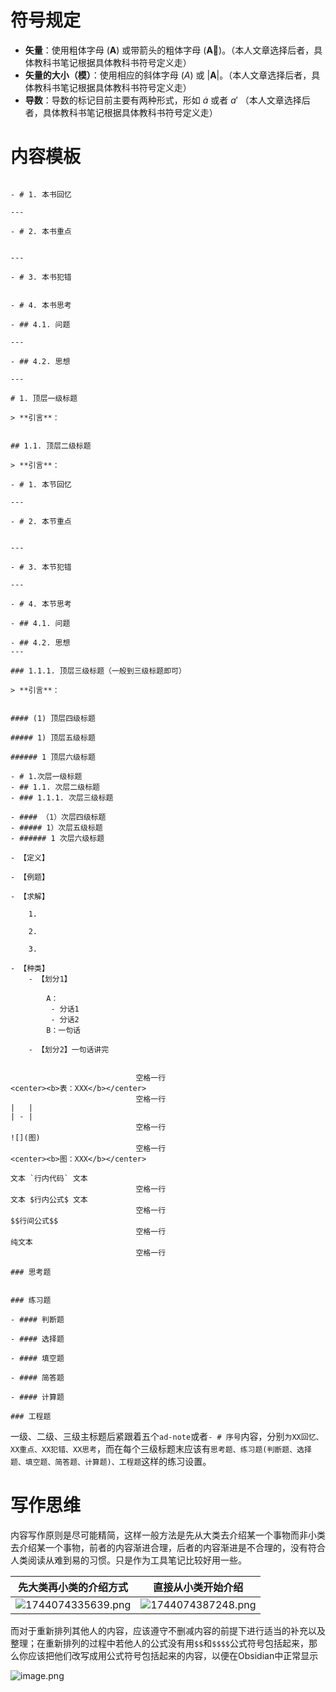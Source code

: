 
# 符号规定

*   **矢量**：使用粗体字母 ($\mathbf{A}$) 或带箭头的粗体字母 ($\mathbf{\vec{A}}$)。（本人文章选择后者，具体教科书笔记根据具体教科书符号定义走）
*   **矢量的大小（模）**：使用相应的斜体字母 ($A$) 或 $\left| \mathbf{A} \right|$。（本人文章选择后者，具体教科书笔记根据具体教科书符号定义走）
*   **导数**：导数的标记目前主要有两种形式，形如 $\dot a$ 或者 $a'$ （本人文章选择后者，具体教科书笔记根据具体教科书符号定义走）

# 内容模板

```markdown写作推荐

- # 1. 本书回忆

---

- # 2. 本书重点


---

- # 3. 本书犯错


- # 4. 本书思考

- ## 4.1. 问题

---

- ## 4.2. 思想

---

# 1. 顶层一级标题

> **引言**：


## 1.1. 顶层二级标题

> **引言**：

- # 1. 本节回忆

---

- # 2. 本节重点


---

- # 3. 本节犯错

---

- # 4. 本节思考

- ## 4.1. 问题

- ## 4.2. 思想
---

### 1.1.1. 顶层三级标题（一般到三级标题即可）

> **引言**：


#### (1) 顶层四级标题

##### 1) 顶层五级标题

###### 1 顶层六级标题

- # 1.次层一级标题
- ## 1.1. 次层二级标题
- ### 1.1.1. 次层三级标题

- #### （1）次层四级标题
- ##### 1）次层五级标题
- ###### 1 次层六级标题

- 【定义】

- 【例题】

- 【求解】
	
	1. 
	
	2. 
	
	3. 

- 【种类】
	- 【划分1】
	
		A：
		 - 分话1
		 - 分话2
		B：一句话
	
	- 【划分2】一句话讲完


							空格一行
<center><b>表：XXX</b></center>
							空格一行
|   |
| - |
							空格一行
![](图)
							空格一行
<center><b>图：XXX</b></center>

文本 `行内代码` 文本
							空格一行
文本 $行内公式$ 文本
							空格一行
$$行间公式$$
							空格一行
纯文本
							空格一行

### 思考题


### 练习题

- #### 判断题

- #### 选择题

- #### 填空题

- #### 简答题

- #### 计算题

### 工程题

```


一级、二级、三级主标题后紧跟着五个`ad-note`或者`- # 序号`内容，分别`为XX回忆、XX重点、XX犯错、XX思考`，而在每个三级标题末应该有`思考题、练习题(判断题、选择题、填空题、简答题、计算题)、工程题`这样的练习设置。

# 写作思维

内容写作原则是尽可能精简，这样一般方法是先从大类去介绍某一个事物而非小类去介绍某一个事物，前者的内容渐进合理，后者的内容渐进是不合理的，没有符合人类阅读从难到易的习惯。只是作为工具笔记比较好用一些。

| 先大类再小类的介绍方式                                                                   | 直接从小类开始介绍                                                                     |
| ----------------------------------------------------------------------------- | ----------------------------------------------------------------------------- |
| ![1744074335639.png](https://www.helloimg.com/i/2025/04/08/67f475a6b07df.png) | ![1744074387248.png](https://www.helloimg.com/i/2025/04/08/67f475da3c258.png) |

而对于重新排列其他人的内容，应该遵守不删减内容的前提下进行适当的补充以及整理；在重新排列的过程中若他人的公式没有用`$$`和`$$$$`公式符号包括起来，那么你应该把他们改写成用公式符号包括起来的内容，以便在Obsidian中正常显示


![image.png](https://i0.hdslb.com/bfs/openplatform/3cfec1b45bb4cc4534bed1d2bc57a80bddb12834.png)
